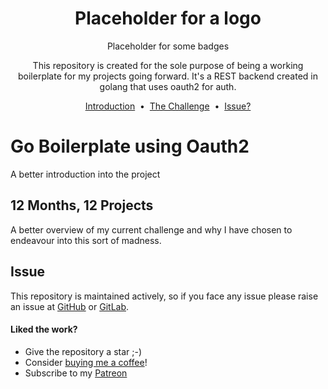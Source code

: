 <h1 align="center">
    Placeholder for a logo
</h1>
<p align="center">
    Placeholder for some badges
</p>
<p align="center">
  This repository is created for the sole purpose of being a working boilerplate for my projects going forward. It's a REST backend created in golang that uses oauth2 for auth.
</p>

<p align="center">
    <a href="#go-boilerplate-using-oauth2">Introduction</a> &nbsp;&bull;&nbsp;
    <a href="#12-months-12-projects">The Challenge</a> &nbsp;&bull;&nbsp;
    <a href="#issue">Issue?</a>
</p>

# Go Boilerplate using Oauth2

A better introduction into the project

## 12 Months, 12 Projects

A better overview of my current challenge and why I have chosen to endeavour into this sort of madness.

## Issue
This repository is maintained actively, so if you face any issue please raise an issue at [GitHub](https://github.com/t0nyandre/go-boilerplate-oauth2/issues/new) or [GitLab](https://gitlab.com/t0nyandre/go-boilerplate-oauth2/-/issues/new).

#### Liked the work?
- Give the repository a star ;-)
- Consider [buying me a coffee](https://www.buymeacoffee.com/t0nyandre)!
- Subscribe to my [Patreon](https://patreon.com/t0nyandre)

